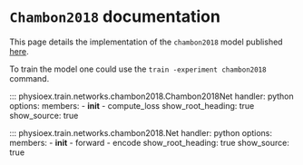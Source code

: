 # `Chambon2018` documentation

This page details the implementation of the `chambon2018` model published [here](https://ieeexplore.ieee.org/document/8307462).

To train the model one could use the `train -experiment chambon2018` command.

::: physioex.train.networks.chambon2018.Chambon2018Net
    handler: python
    options:
      members:
        - __init__
        - compute_loss
      show_root_heading: true
      show_source: true

::: physioex.train.networks.chambon2018.Net
    handler: python
    options:
      members:
        - __init__
        - forward
        - encode
      show_root_heading: true
      show_source: true